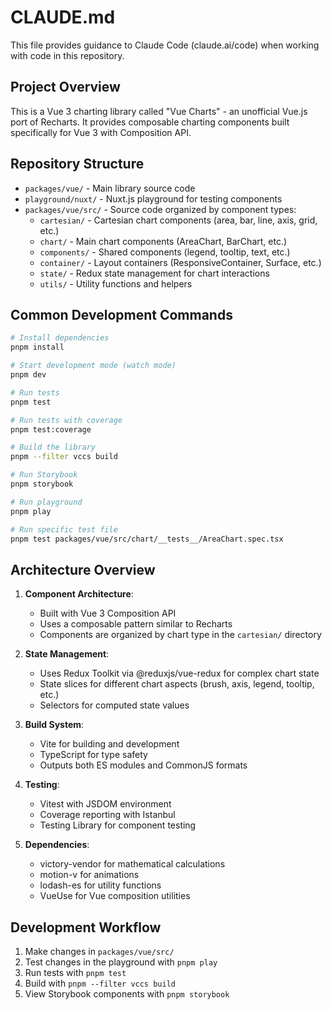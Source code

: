 # CLAUDE.md

This file provides guidance to Claude Code (claude.ai/code) when working with code in this repository.

## Project Overview

This is a Vue 3 charting library called "Vue Charts" - an unofficial Vue.js port of Recharts. It provides composable charting components built specifically for Vue 3 with Composition API.

## Repository Structure

- `packages/vue/` - Main library source code
- `playground/nuxt/` - Nuxt.js playground for testing components
- `packages/vue/src/` - Source code organized by component types:
  - `cartesian/` - Cartesian chart components (area, bar, line, axis, grid, etc.)
  - `chart/` - Main chart components (AreaChart, BarChart, etc.)
  - `components/` - Shared components (legend, tooltip, text, etc.)
  - `container/` - Layout containers (ResponsiveContainer, Surface, etc.)
  - `state/` - Redux state management for chart interactions
  - `utils/` - Utility functions and helpers

## Common Development Commands

```bash
# Install dependencies
pnpm install

# Start development mode (watch mode)
pnpm dev

# Run tests
pnpm test

# Run tests with coverage
pnpm test:coverage

# Build the library
pnpm --filter vccs build

# Run Storybook
pnpm storybook

# Run playground
pnpm play

# Run specific test file
pnpm test packages/vue/src/chart/__tests__/AreaChart.spec.tsx
```

## Architecture Overview

1. **Component Architecture**: 
   - Built with Vue 3 Composition API
   - Uses a composable pattern similar to Recharts
   - Components are organized by chart type in the `cartesian/` directory

2. **State Management**:
   - Uses Redux Toolkit via @reduxjs/vue-redux for complex chart state
   - State slices for different chart aspects (brush, axis, legend, tooltip, etc.)
   - Selectors for computed state values

3. **Build System**:
   - Vite for building and development
   - TypeScript for type safety
   - Outputs both ES modules and CommonJS formats

4. **Testing**:
   - Vitest with JSDOM environment
   - Coverage reporting with Istanbul
   - Testing Library for component testing

5. **Dependencies**:
   - victory-vendor for mathematical calculations
   - motion-v for animations
   - lodash-es for utility functions
   - VueUse for Vue composition utilities

## Development Workflow

1. Make changes in `packages/vue/src/`
2. Test changes in the playground with `pnpm play`
3. Run tests with `pnpm test`
4. Build with `pnpm --filter vccs build`
5. View Storybook components with `pnpm storybook`